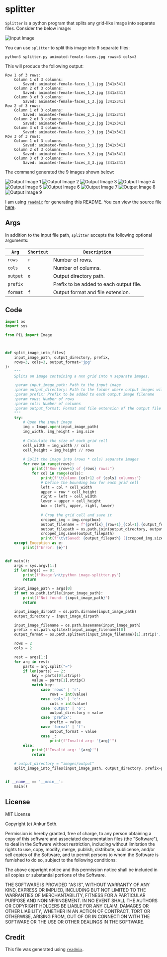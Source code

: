 
# splitter
`Splitter` is a python program that splits any grid-like image into separate files.
Consider the below image:

![Input Image](animated-female-faces.jpg)

You can use `splitter` to split this image into 9 separate files:
```
python3 splitter.py animated-female-faces.jpg rows=3 cols=3
```

This will produce the following output:
```
Row 1 of 3 rows:
	Column 1 of 3 columns:
		Saved: animated-female-faces_1_1.jpg [341x341]
	Column 2 of 3 columns:
		Saved: animated-female-faces_1_2.jpg [341x341]
	Column 3 of 3 columns:
		Saved: animated-female-faces_1_3.jpg [341x341]
Row 2 of 3 rows:
	Column 1 of 3 columns:
		Saved: animated-female-faces_2_1.jpg [341x341]
	Column 2 of 3 columns:
		Saved: animated-female-faces_2_2.jpg [341x341]
	Column 3 of 3 columns:
		Saved: animated-female-faces_2_3.jpg [341x341]
Row 3 of 3 rows:
	Column 1 of 3 columns:
		Saved: animated-female-faces_3_1.jpg [341x341]
	Column 2 of 3 columns:
		Saved: animated-female-faces_3_2.jpg [341x341]
	Column 3 of 3 columns:
		Saved: animated-female-faces_3_3.jpg [341x341]

```

The command generated the 9 images shown below:

![Output Image 1](output/animated-female-faces_1_1.jpg)
![Output Image 2](output/animated-female-faces_1_2.jpg)
![Output Image 3](output/animated-female-faces_1_3.jpg)
![Output Image 4](output/animated-female-faces_2_1.jpg)
![Output Image 5](output/animated-female-faces_2_2.jpg)
![Output Image 6](output/animated-female-faces_2_3.jpg)
![Output Image 7](output/animated-female-faces_3_1.jpg)
![Output Image 8](output/animated-female-faces_3_2.jpg)
![Output Image 9](output/animated-female-faces_3_3.jpg)


I am using [`readmix`](https://github.com/iaseth/readmix) for generating this README.
You can view the source file [here](https://github.com/iaseth/splitter/blob/master/README.md.rx).


## Args
In addition to the input file path, `splitter` accepts the following optional arguments:

| `Arg`    | `Shortcut` | `Description` |
| -------- | ---- | ------------------- |
| `rows`   | `r`  | Number of rows.                         |
| `cols`   | `c`  | Number of columns.                      |
| `output` | `o`  | Output directory path.                  |
| `prefix` |      | Prefix to be added to each output file. |
| `format` | `f`  | Output format and file extension.       |


## Code
```py
import os
import sys

from PIL import Image



def split_image_into_files(
	input_image_path, output_directory, prefix,
	rows=3, cols=3, output_format='jpg'
):
	"""
	Splits an image containing a nxn grid into n separate images.

	:param input_image_path: Path to the input image
	:param output_directory: Path to the folder where output images will be saved
	:param prefix: Prefix to be added to each output image filename
	:param rows: Number of rows
	:param cols: Number of columns
	:param output_format: Format and file extension of the output file
	"""
	try:
		# Open the input image
		img = Image.open(input_image_path)
		img_width, img_height = img.size
		
		# Calculate the size of each grid cell
		cell_width = img_width // cols
		cell_height = img_height // rows
		
		# Split the image into (rows * cols) separate images
		for row in range(rows):
			print(f"Row {row+1} of {rows} rows:")
			for col in range(cols):
				print(f"\tColumn {col+1} of {cols} columns:")
				# Define the bounding box for each grid cell
				left = col * cell_width
				upper = row * cell_height
				right = left + cell_width
				lower = upper + cell_height
				box = (left, upper, right, lower)
				
				# Crop the grid cell and save it
				cropped_img = img.crop(box)
				output_filename = f"{prefix}_{row+1}_{col+1}.{output_format}"
				output_filepath = os.path.join(output_directory, output_filename)
				cropped_img.save(output_filepath)
				print(f"\t\tSaved: {output_filepath} [{cropped_img.size[0]}x{cropped_img.size[1]}]")
	except Exception as e:
		print(f"Error: {e}")


def main():
	args = sys.argv[1:]
	if len(args) == 0:
		print(f"Usage:\n\tpython image-splitter.py")
		return

	input_image_path = args[0]
	if not os.path.isfile(input_image_path):
		print(f"Not found: {input_image_path}")
		return

	input_image_dirpath = os.path.dirname(input_image_path)
	output_directory = input_image_dirpath

	input_image_filename = os.path.basename(input_image_path)
	prefix = os.path.splitext(input_image_filename)[0]
	output_format = os.path.splitext(input_image_filename)[1].strip('.')

	rows = 2
	cols = 2

	rest = args[1:]
	for arg in rest:
		parts = arg.split("=")
		if len(parts) == 2:
			key = parts[0].strip()
			value = parts[1].strip()
			match key:
				case 'rows' | 'r':
					rows = int(value)
				case 'cols' | 'c':
					cols = int(value)
				case 'output' | 'o':
					output_directory = value
				case 'prefix':
					prefix = value
				case 'format' | 'f':
					output_format = value
				case _:
					print(f"Invalid arg: '{arg}'")
		else:
			print(f"Invalid arg: '{arg}'")
			return

	# output_directory = "images/output"
	split_image_into_files(input_image_path, output_directory, prefix=prefix, rows=rows, cols=cols, output_format=output_format)


if __name__ == '__main__':
	main()

```


## License
MIT License

Copyright (c) Ankur Seth.

Permission is hereby granted, free of charge, to any person obtaining a copy
of this software and associated documentation files (the "Software"), to deal
in the Software without restriction, including without limitation the rights
to use, copy, modify, merge, publish, distribute, sublicense, and/or sell
copies of the Software, and to permit persons to whom the Software is
furnished to do so, subject to the following conditions:

The above copyright notice and this permission notice shall be included in all
copies or substantial portions of the Software.

THE SOFTWARE IS PROVIDED "AS IS", WITHOUT WARRANTY OF ANY KIND, EXPRESS OR
IMPLIED, INCLUDING BUT NOT LIMITED TO THE WARRANTIES OF MERCHANTABILITY,
FITNESS FOR A PARTICULAR PURPOSE AND NONINFRINGEMENT. IN NO EVENT SHALL THE
AUTHORS OR COPYRIGHT HOLDERS BE LIABLE FOR ANY CLAIM, DAMAGES OR OTHER
LIABILITY, WHETHER IN AN ACTION OF CONTRACT, TORT OR OTHERWISE, ARISING FROM,
OUT OF OR IN CONNECTION WITH THE SOFTWARE OR THE USE OR OTHER DEALINGS IN THE
SOFTWARE.


## Credit

This file was generated using [`readmix`](https://github.com/iaseth/readmix).



